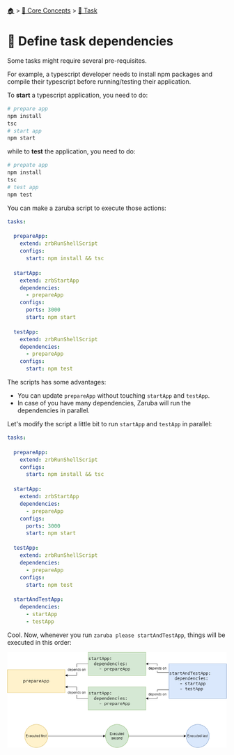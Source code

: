 <!--startTocHeader-->
[🏠](../../README.md) > [🧠 Core Concepts](../README.md) > [🔨 Task](README.md)
# 🍲 Define task dependencies
<!--endTocHeader-->


Some tasks might require several pre-requisites.


For example, a typescript developer needs to install npm packages and compile their typescript before running/testing their application.

To __start__ a typescript application, you need to do:

```bash
# prepare app
npm install
tsc
# start app
npm start
```

while to __test__ the application, you need to do:

```bash
# prepate app
npm install
tsc
# test app
npm test
```

You can make a zaruba script to execute those actions:

```yaml
tasks:

  prepareApp:
    extend: zrbRunShellScript
    configs:
      start: npm install && tsc

  startApp:
    extend: zrbStartApp
    dependencies:
      - prepareApp
    configs:
      ports: 3000
      start: npm start

  testApp:
    extend: zrbRunShellScript
    dependencies:
      - prepareApp
    configs:
      start: npm test
```

The scripts has some advantages:

* You can update `prepareApp` without touching `startApp` and `testApp`.
* In case of you have many dependencies, Zaruba will run the dependencies in parallel.

Let's modify the script a little bit to run `startApp` and `testApp` in parallel:


```yaml
tasks:

  prepareApp:
    extend: zrbRunShellScript
    configs:
      start: npm install && tsc

  startApp:
    extend: zrbStartApp
    dependencies:
      - prepareApp
    configs:
      ports: 3000
      start: npm start

  testApp:
    extend: zrbRunShellScript
    dependencies:
      - prepareApp
    configs:
      start: npm test

  startAndTestApp:
    dependencies:
      - startApp
      - testApp
```

Cool. Now, whenever you run `zaruba please startAndTestApp`, things will be executed in this order:

![](images/task-dependencies.png)

<!--startTocSubtopic-->

<!--endTocSubtopic-->